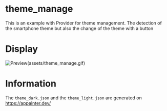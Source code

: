 # theme_manage

This is an example with Provider for theme management. The detection of the smartphone theme but also the change of the theme with a button

# Display
![Preview(assets/theme_manage.gif)](assets/theme_manage.gif)

# Information

The `theme_dark.json` and the `theme_light.json` are generated on https://appainter.dev/